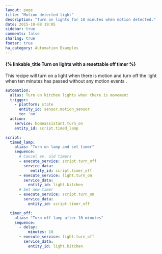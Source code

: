```yaml
---
layout: page
title: "Motion detected light"
description: "Turn on lights for 10 minutes when motion detected."
date: 2015-10-08 19:05
sidebar: true
comments: false
sharing: true
footer: true
ha_category: Automation Examples
---
```


#### {% linkable_title Turn on lights with a resettable off timer %}

This recipe will turn on a light when there is motion and turn off the light when ten minutes has passed without any motion events . 

```yaml
automation:
  alias: Turn on kitchen lights when there is movement 
  trigger:
    - platform: state
      entity_id: sensor.motion_sensor
      to: 'on'
  action:
    service: homeassistant.turn_on
    entity_id: script.timed_lamp

script:
  timed_lamp:
    alias: "Turn on lamp and set timer"
    sequence:
      # Cancel ev. old timers 
      - execute_service: script.turn_off
        service_data: 
           entity_id: script.timer_off
      - execute_service: light.turn_on
        service_data:
          entity_id: light.kitchen
      # Set new timer 
      - execute_service: script.turn_on
        service_data:
          entity_id: script.timer_off

  timer_off:
    alias: "Turn off lamp after 10 minutes"
    sequence:
      - delay:
          minutes: 10
      - execute_service: light.turn_off
        service_data: 
          entity_id: light.kitchen
```
